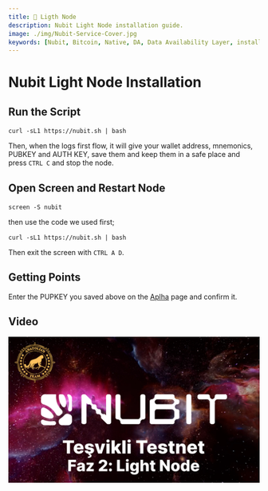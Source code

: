 ```yaml
---
title: 💾 Ligth Node
description: Nubit Light Node installation guide.
image: ./img/Nubit-Service-Cover.jpg
keywords: [Nubit, Bitcoin, Native, DA, Data Availability Layer, installation]
---
```


# Nubit Light Node Installation 

## Run the Script
```shell
curl -sL1 https://nubit.sh | bash
```

Then, when the logs first flow, it will give your wallet address, mnemonics, PUBKEY and AUTH KEY, save them and keep them in a safe place and press `CTRL C` and stop the node.

## Open Screen and Restart Node
```shell
screen -S nubit
```

then use the code we used first;
```shell
curl -sL1 https://nubit.sh | bash
```

Then exit the screen with `CTRL A D`.

## Getting Points

Enter the PUPKEY you saved above on the [Aplha](https://alpha.nubit.org/) page and confirm it.

## Video

[![Watch the video](../../../i18n/tr/docusaurus-plugin-content-docs/current/Testnet/nubit/img/video-2.jpg)](https://youtu.be/krM2OlWnurQ)
